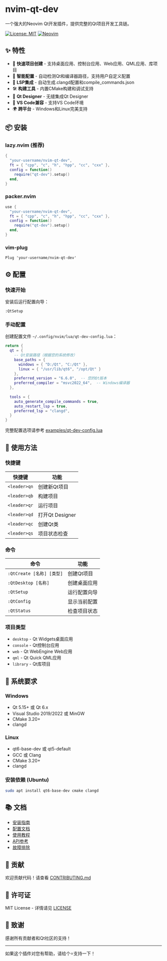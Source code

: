 # nvim-qt-dev

一个强大的Neovim Qt开发插件，提供完整的Qt项目开发工具链。

[![License: MIT](https://img.shields.io/badge/License-MIT-yellow.svg)](https://opensource.org/licenses/MIT)
[![Neovim](https://img.shields.io/badge/Neovim-0.8+-green.svg)](https://neovim.io/)

## ✨ 特性

- 🚀 **快速项目创建** - 支持桌面应用、控制台应用、Web应用、QML应用、库项目
- 🔧 **智能配置** - 自动检测Qt和编译器路径，支持用户自定义配置
- 📝 **LSP集成** - 自动生成.clangd配置和compile_commands.json
- 🛠️ **构建工具** - 内置CMake构建和调试支持
- 🎨 **Qt Designer** - 无缝集成Qt Designer
- 📱 **VS Code兼容** - 支持VS Code环境
- 🌍 **跨平台** - Windows和Linux完美支持

## 📦 安装

### lazy.nvim (推荐)

```lua
{
  "your-username/nvim-qt-dev",
  ft = { "cpp", "c", "h", "hpp", "cc", "cxx" },
  config = function()
    require("qt-dev").setup()
  end,
}
```

### packer.nvim

```lua
use {
  "your-username/nvim-qt-dev",
  ft = { "cpp", "c", "h", "hpp", "cc", "cxx" },
  config = function()
    require("qt-dev").setup()
  end,
}
```

### vim-plug

```vim
Plug 'your-username/nvim-qt-dev'
```

## ⚙️ 配置

### 快速开始

安装后运行配置向导：

```vim
:QtSetup
```

### 手动配置

创建配置文件 `~/.config/nvim/lua/qt-dev-config.lua`：

```lua
return {
  qt = {
    -- Qt安装路径（根据您的系统修改）
    base_paths = {
      windows = { "D:/Qt", "C:/Qt" },
      linux = { "/usr/lib/qt6", "/opt/Qt" }
    },
    preferred_version = "6.6.0",  -- 您的Qt版本
    preferred_compiler = "msvc2022_64",  -- Windows编译器
  },
  
  tools = {
    auto_generate_compile_commands = true,
    auto_restart_lsp = true,
    preferred_lsp = "clangd",
  }
}
```

完整配置选项请参考 [examples/qt-dev-config.lua](examples/qt-dev-config.lua)

## 🎯 使用方法

### 快捷键

| 快捷键 | 功能 |
|--------|------|
| `<leader>qn` | 创建新Qt项目 |
| `<leader>qb` | 构建项目 |
| `<leader>qr` | 运行项目 |
| `<leader>qd` | 打开Qt Designer |
| `<leader>qc` | 创建Qt类 |
| `<leader>qs` | 项目状态检查 |

### 命令

| 命令 | 功能 |
|------|------|
| `:QtCreate [名称] [类型]` | 创建Qt项目 |
| `:QtDesktop [名称]` | 创建桌面应用 |
| `:QtSetup` | 运行配置向导 |
| `:QtConfig` | 显示当前配置 |
| `:QtStatus` | 检查项目状态 |

### 项目类型

- `desktop` - Qt Widgets桌面应用
- `console` - Qt控制台应用  
- `web` - Qt WebEngine Web应用
- `qml` - Qt Quick QML应用
- `library` - Qt库项目

## 🔧 系统要求

### Windows
- Qt 5.15+ 或 Qt 6.x
- Visual Studio 2019/2022 或 MinGW
- CMake 3.20+
- clangd

### Linux
- qt6-base-dev 或 qt5-default
- GCC 或 Clang
- CMake 3.20+
- clangd

### 安装依赖 (Ubuntu)
```bash
sudo apt install qt6-base-dev cmake clangd
```

## 📚 文档

- [安装指南](docs/installation.md)
- [配置文档](docs/configuration.md)  
- [使用教程](docs/tutorial.md)
- [API参考](docs/api.md)
- [故障排除](docs/troubleshooting.md)

## 🤝 贡献

欢迎贡献代码！请查看 [CONTRIBUTING.md](CONTRIBUTING.md)

## 📄 许可证

MIT License - 详情请见 [LICENSE](LICENSE)

## 🙏 致谢

感谢所有贡献者和Qt社区的支持！

---

如果这个插件对您有帮助，请给个⭐️支持一下！